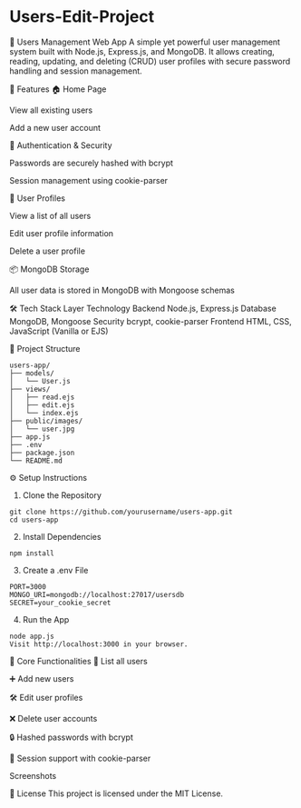 # Users-Edit-Project
👥 Users Management Web App
A simple yet powerful user management system built with Node.js, Express.js, and MongoDB. It allows creating, reading, updating, and deleting (CRUD) user profiles with secure password handling and session management.

🚀 Features
🏠 Home Page

View all existing users

Add a new user account

🔐 Authentication & Security

Passwords are securely hashed with bcrypt

Session management using cookie-parser

👤 User Profiles

View a list of all users

Edit user profile information

Delete a user profile

📦 MongoDB Storage

All user data is stored in MongoDB with Mongoose schemas

🛠️ Tech Stack
Layer	Technology
Backend	Node.js, Express.js
Database	MongoDB, Mongoose
Security	bcrypt, cookie-parser
Frontend	HTML, CSS, JavaScript (Vanilla or EJS)

📂 Project Structure
```
users-app/
├── models/
│   └── User.js
├── views/
│   ├── read.ejs
│   ├── edit.ejs
│   └── index.ejs
├── public/images/
│   └── user.jpg
├── app.js
├── .env
├── package.json
└── README.md
```
⚙️ Setup Instructions
1. Clone the Repository
```
git clone https://github.com/yourusername/users-app.git
cd users-app
```
2. Install Dependencies
```
npm install
```
3. Create a .env File
```
PORT=3000
MONGO_URI=mongodb://localhost:27017/usersdb
SECRET=your_cookie_secret
```
4. Run the App
```
node app.js
Visit http://localhost:3000 in your browser.
```
🧪 Core Functionalities
📄 List all users

➕ Add new users

🛠️ Edit user profiles

❌ Delete user accounts

🔒 Hashed passwords with bcrypt

🍪 Session support with cookie-parser

Screenshots

📄 License
This project is licensed under the MIT License.

